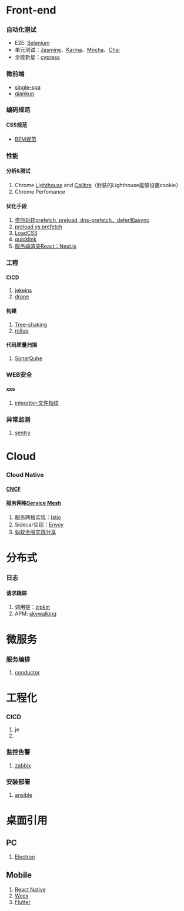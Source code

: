 # Front-end
### 自动化测试
- E2E: [Selenium](https://www.seleniumhq.org/)
- 单元测试：[Jasmine](https://jasmine.github.io/)、[Karma](https://karma-runner.github.io/latest/index.html)、[Mocha](https://mochajs.org/)、[Chai](https://www.chaijs.com/)
- 全能新星：[cypress](https://www.cypress.io/)
### 微前端
- [single-spa](https://single-spa.js.org/)
- [qiankun]()
### 编码规范
#### CSS规范
- [BEM规范](http://getbem.com/)
### 性能
#### 分析&测试
1. Chrome [Lighthouse](https://github.com/GoogleChrome/lighthouse) and [Calibre](https://calibreapp.com/)（封装的Lighthouse能够设置cookie）
2. Chrome Perfomance
#### 优化手段
1. [带你玩转prefetch, preload, dns-prefetch，defer和async](https://segmentfault.com/a/1190000011577248)
2. [preload vs prefetch](https://www.w3cplus.com/performance/reloading/preload-prefetch-and-priorities-in-chrome.html)
3. [LoadCSS](https://github.com/filamentgroup/loadCSS)
4. [quicklink](https://github.com/GoogleChromeLabs/quicklink)
5. [服务端渲染React：Next.js](http://nextjs.frontendx.cn)
### 工程
#### CICD
1. [jekeins]()
2. [drone](https://github.com/drone/drone)
#### 构建
1. [Tree-shaking](https://zhuanlan.zhihu.com/p/32831172)
2. [rollup](https://rollupjs.cn/)
#### 代码质量扫描
1. [SonarQube](https://www.sonarqube.org/)


### WEB安全
#### xxs
1. [integrity=文件指纹](https://www.zhoulujun.cn/html/webfront/ECMAScript/js6/2018_0521_8115.html)

### 异常监测
1. [sentry](https://github.com/getsentry/sentry)

# Cloud
### Cloud Native
#### [CNCF](https://www.cncf.io/)
#### 服务网格[Service Mesh](https://jimmysong.io/posts/what-is-a-service-mesh/)
1. 服务网格实现：[Istio](https://istio.io/)
2. Sidecar实现：[Envoy](https://www.envoyproxy.io/)
3. [蚂蚁金服实践分享](https://www.infoq.cn/article/IhCKjgEDOO-YQAAPxesh)

# 分布式
### 日志
#### 请求跟踪
1. 调用链：[zipkin](https://zipkin.io/)
2. APM: [skywalking](https://github.com/apache/skywalking)

# 微服务
### 服务编排
1. [conductor](https://github.com/Netflix/conductor/)

# 工程化
### CICD
1. je
2. 
### 监控告警
1. [zabbix](https://www.zabbix.com/)
### 安装部署
1. [ansible](https://www.ansible.com/)

# 桌面引用
## PC
1. [Electron](https://electronjs.org/)
## Mobile
1. [React Native](https://facebook.github.io/react-native/)
2. [Weex](http://weex.apache.org/)
3. [Flutter](https://flutter.io/)
